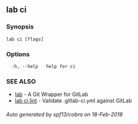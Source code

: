 ## lab ci



### Synopsis



```
lab ci [flags]
```

### Options

```
  -h, --help   help for ci
```

### SEE ALSO

* [lab](index.md)	 - A Git Wrapper for GitLab
* [lab ci lint](lab_ci_lint.md)	 - Validate .gitlab-ci.yml against GitLab

###### Auto generated by spf13/cobra on 18-Feb-2018
